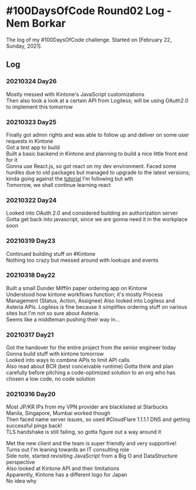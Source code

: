 # #100DaysOfCode Round02 Log - Nem Borkar

The log of my #100DaysOfCode challenge. Started on [February 22, Sunday, 2021].

## Log

### 20210324 Day26

Mostly messed with Kintone's JavaScript customizations  
Then also took a look at a certain API from Logiless; will be using OAuth2.0 to implement this tomorrow  


### 20210323 Day25

Finally got admin rights and was able to follow up and deliver on some user requests in Kintone  
Got a test app to build  
Built a basic backend in Kintone and planning to build a nice little front end for it  
Gonna use React.js, so got react on my dev environment. Faced some hurdles due to old packages but managed to upgrade to the latest versions; kinda going against the [tutorial](https://www.youtube.com/watch?v=Ke90Tje7VS0) I'm following but wth  
Tomorrow, we shall continue learning react


### 20210322 Day24
Looked into OAuth 2.0 and considered building an authorization server  
Gotta get back into javascript, since we are gonna need it in the workplace soon  


### 20210319 Day23

Continued building stuff on #Kintone  
Nothing too crazy but messed around with lookups and events  

### 20210318 Day22
Built a small Dunder Mifflin paper ordering app on Kintone  
Understood how kintone workflows function; it's mostly Process Management (Status, Action, Assignee)
Also looked into Logiless and Asteria APIs. Logiless is fine because it simplifies ordering stuff on various sites but I'm not so sure about Asteria.  
Seems like a middleman pushing their way in...


### 20210317 Day21
Got the handover for the entire project from the senior engineer today  
Gonna build stuff with kintone tomorrow  
Looked into ways to combine APIs to limit API calls  
Also read about BCR (best conceivable runtime)
Gotta think and plan carefully before pitching a code-optimized solution to an org who has chosen a low code, no code solution  


### 20210316 Day20
Most JP/KR IPs from my VPN provider are blacklisted at Starbucks  
Manila, Singapore, Mumbai worked though  
Then faced name server issues, so used #CloudFlare 1.1.1.1 DNS and getting successful pings back!  
TLS handshake is still failing, so gotta figure out a way around it  

Met the new client and the team is super friendly and very supportive!  
Turns out I'm leaning towards an IT consulting role  
Side note, started revisiting JavaScript from a Big O and DataStructure perspective  
Also looked at Kintone API and their limitations  
Apparently, Kintone has a different logo for Japan  
No idea why  
